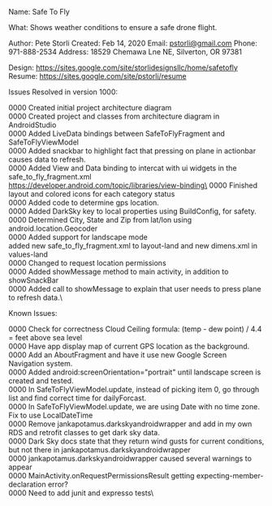 Name:    Safe To Fly

What:    Shows weather conditions to ensure a safe drone flight.

Author:  Pete Storli
Created: Feb 14, 2020
Email:   pstorli@gmail.com
Phone:   971-888-2534
Address: 18529 Chemawa Lne NE, Silverton, OR 97381

Design:  https://sites.google.com/site/storlidesignsllc/home/safetofly
Resume:  https://sites.google.com/site/pstorli/resume

Issues Resolved in version 1000:

  0000 Created initial project architecture diagram\
  0000 Created project and classes from  architecture diagram in AndroidStudio\
  0000 Added LiveData bindings between SafeToFlyFragment and SafeToFlyViewModel\
  0000 Added snackbar to highlight fact that pressing on plane in actionbar causes data to refresh.\
  0000 Added View and Data binding to intercat with ui widgets in the safe_to_fly_fragment.xml\
       https://developer.android.com/topic/libraries/view-binding\
  0000 Finished layout and colored icons for each category status\
  0000 Added code to determine gps location.\
  0000 Added DarkSky key to local properties using BuildConfig, for safety.\
  0000 Determined City, State and Zip from lat/lon using android.location.Geocoder\
  0000 Added support for landscape mode\
       added new safe_to_fly_fragment.xml to layout-land and new dimens.xml in values-land\
  0000 Changed to request location permissions\
  0000 Added showMessage method to main activity, in addition to showSnackBar\
  0000 Added call to showMessage to explain that user needs to press plane to refresh data.\
   
Known Issues:

  0000 Check for correctness Cloud Ceiling formula: (temp - dew point) / 4.4 = feet above sea level\
  0000 Have app display map of current GPS location as the background.\
  0000 Add an AboutFragment and have it use new Google Screen Navigation system.\
  0000 Added android:screenOrientation="portrait" until landscape screen is created and tested.\
  0000 In SafeToFlyViewModel.update, instead of picking item 0, go through list and find correct time for dailyForcast.\
  0000 In SafeToFlyViewModel.update, we are using Date with no time zone. Fix to use LocalDateTime\
  0000 Remove jankapotamus.darkskyandroidwrapper and add in my own RDS and retrofit classes to get dark sky data.\
  0000 Dark Sky docs state that they return wind gusts for current conditions, but not there in jankapotamus.darkskyandroidwrapper\
  0000 jankapotamus.darkskyandroidwrapper caused several warnings to appear\
  0000 MainActivity.onRequestPermissionsResult getting expecting-member-declaration error?\
  0000 Need to add junit and expresso tests\